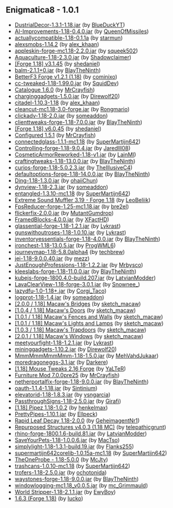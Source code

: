 ## Enigmatica8 - 1.0.1
- [DustrialDecor-1.3.1-1.18.jar](https://www.curseforge.com/minecraft/mc-mods/dustrial-decor/files/3549764) (by [BlueDuckYT](https://www.curseforge.com/members/blueduckyt/projects))
- [AI-Improvements-1.18-0.4.0.jar](https://www.curseforge.com/minecraft/mc-mods/ai-improvements/files/3543562) (by [QueenOfMissiles](https://www.curseforge.com/members/queenofmissiles/projects))
- [actuallycompatible-1.18-0.1.1a](https://www.curseforge.com/minecraft/mc-mods/actually-compatible/files/3546178) (by [starmun](https://www.curseforge.com/members/starmun/projects))
- [alexsmobs-1.14.2](https://www.curseforge.com/minecraft/mc-mods/alexs-mobs/files/3548558) (by [alex_khaan](https://www.curseforge.com/members/alex_khaan/projects))
- [appleskin-forge-mc1.18-2.2.0.jar](https://www.curseforge.com/minecraft/mc-mods/appleskin/files/3549846) (by [squeek502](https://www.curseforge.com/members/squeek502/projects))
- [Aquaculture-1.18-2.3.0.jar](https://www.curseforge.com/minecraft/mc-mods/aquaculture/files/3545695) (by [Shadowclaimer](https://www.curseforge.com/members/shadowclaimer/projects))
- [[Forge 1.18] v3.1.45](https://www.curseforge.com/minecraft/mc-mods/architectury-forge/files/3544955) (by [shedaniel](https://www.curseforge.com/members/shedaniel/projects))
- [balm-2.1.1+0.jar](https://www.curseforge.com/minecraft/mc-mods/balm/files/3550130) (by [BlayTheNinth](https://www.curseforge.com/members/blaytheninth/projects))
- [BetterF3 Forge v1.2.1 (1.18)](https://www.curseforge.com/minecraft/mc-mods/betterf3/files/3549510) (by [cominixo](https://www.curseforge.com/members/cominixo/projects))
- [cc-tweaked-1.18-1.99.0.jar](https://www.curseforge.com/minecraft/mc-mods/cc-tweaked/files/3544951) (by [SquidDev](https://www.curseforge.com/members/squiddev/projects))
- [Catalogue 1.6.0](https://www.curseforge.com/minecraft/mc-mods/catalogue/files/3543625) (by [MrCrayfish](https://www.curseforge.com/members/mrcrayfish/projects))
- [charginggadgets-1.5.0.jar](https://www.curseforge.com/minecraft/mc-mods/charging-gadgets/files/3544405) (by [Direwolf20](https://www.curseforge.com/members/direwolf20/projects))
- [citadel-1.10.3-1.18](https://www.curseforge.com/minecraft/mc-mods/citadel/files/3548548) (by [alex_khaan](https://www.curseforge.com/members/alex_khaan/projects))
- [cleancut-mc1.18-3.0-forge.jar](https://www.curseforge.com/minecraft/mc-mods/cleancut/files/3542929) (by [Rongmario](https://www.curseforge.com/members/rongmario/projects))
- [clickadv-1.18-2.0.jar](https://www.curseforge.com/minecraft/mc-mods/clickable-advancements/files/3548770) (by [someaddon](https://www.curseforge.com/members/someaddon/projects))
- [clienttweaks-forge-1.18-7.0.0.jar](https://www.curseforge.com/minecraft/mc-mods/client-tweaks/files/3549494) (by [BlayTheNinth](https://www.curseforge.com/members/blaytheninth/projects))
- [[Forge 1.18] v6.0.45](https://www.curseforge.com/minecraft/mc-mods/cloth-config-forge/files/3546623) (by [shedaniel](https://www.curseforge.com/members/shedaniel/projects))
- [Configured 1.5.1](https://www.curseforge.com/minecraft/mc-mods/configured/files/3546349) (by [MrCrayfish](https://www.curseforge.com/members/mrcrayfish/projects))
- [connectedglass-1.1.1-mc1.18](https://www.curseforge.com/minecraft/mc-mods/connected-glass/files/3544062) (by [SuperMartijn642](https://www.curseforge.com/members/supermartijn642/projects))
- [Controlling-forge-1.18-9.0.4.jar](https://www.curseforge.com/minecraft/mc-mods/controlling/files/3548955) (by [Jaredlll08](https://www.curseforge.com/members/jaredlll08/projects))
- [CosmeticArmorReworked-1.18-v1.jar](https://www.curseforge.com/minecraft/mc-mods/cosmetic-armor-reworked/files/3543311) (by [LainMI](https://www.curseforge.com/members/lainmi/projects))
- [craftingtweaks-1.18-13.0.0.jar](https://www.curseforge.com/minecraft/mc-mods/crafting-tweaks/files/3545611) (by [BlayTheNinth](https://www.curseforge.com/members/blaytheninth/projects))
- [curios-forge-1.18-5.0.2.3.jar](https://www.curseforge.com/minecraft/mc-mods/curios/files/3546313) (by [TheIllusiveC4](https://www.curseforge.com/members/theillusivec4/projects))
- [defaultoptions-forge-1.18-14.0.0.jar](https://www.curseforge.com/minecraft/mc-mods/default-options/files/3549417) (by [BlayTheNinth](https://www.curseforge.com/members/blaytheninth/projects))
- [Ding-1.18-1.3.0.jar](https://www.curseforge.com/minecraft/mc-mods/ding/files/3548400) (by [ohaiiChun](https://www.curseforge.com/members/ohaiichun/projects))
- [dynview-1.18-2.3.jar](https://www.curseforge.com/minecraft/mc-mods/dynamic-view/files/3548215) (by [someaddon](https://www.curseforge.com/members/someaddon/projects))
- [entangled-1.3.10-mc1.18](https://www.curseforge.com/minecraft/mc-mods/entangled/files/3543974) (by [SuperMartijn642](https://www.curseforge.com/members/supermartijn642/projects))
- [Extreme Sound Muffler 3.19 - Forge 1.18](https://www.curseforge.com/minecraft/mc-mods/extreme-sound-muffler/files/3544640) (by [LeoBeliik](https://www.curseforge.com/members/leobeliik/projects))
- [FpsReducer-forge-1.25-mc1.18.jar](https://www.curseforge.com/minecraft/mc-mods/fps-reducer/files/3548891) (by [bre2el](https://www.curseforge.com/members/bre2el/projects))
- [flickerfix-2.0.0.jar](https://www.curseforge.com/minecraft/mc-mods/flickerfix/files/3544460) (by [MutantGumdrop](https://www.curseforge.com/members/mutantgumdrop/projects))
- [FramedBlocks-4.0.0.jar](https://www.curseforge.com/minecraft/mc-mods/framedblocks/files/3548376) (by [XFactHD](https://www.curseforge.com/members/xfacthd/projects))
- [glassential-forge-1.18-1.2.1.jar](https://www.curseforge.com/minecraft/mc-mods/glassential/files/3548667) (by [Lykrast](https://www.curseforge.com/members/lykrast/projects))
- [gunswithoutroses-1.18-1.0.10.jar](https://www.curseforge.com/minecraft/mc-mods/guns-without-roses/files/3547968) (by [Lykrast](https://www.curseforge.com/members/lykrast/projects))
- [inventoryessentials-forge-1.18-4.0.0.jar](https://www.curseforge.com/minecraft/mc-mods/inventory-essentials/files/3550136) (by [BlayTheNinth](https://www.curseforge.com/members/blaytheninth/projects))
- [ironchest-1.18-13.0.5.jar](https://www.curseforge.com/minecraft/mc-mods/iron-chests/files/3546059) (by [ProgWML6](https://www.curseforge.com/members/progwml6/projects))
- [journeymap-1.18-5.8.0alpha4](https://www.curseforge.com/minecraft/mc-mods/journeymap/files/3548189) (by [techbrew](https://www.curseforge.com/members/techbrew/projects))
- [jei-1.18-9.0.0.40.jar](https://www.curseforge.com/minecraft/mc-mods/jei/files/3550020) (by [mezz](https://www.curseforge.com/members/mezz/projects))
- [JustEnoughProfessions-1.18-1.2.2.jar](https://www.curseforge.com/minecraft/mc-mods/just-enough-professions-jep/files/3550303) (by [Mrbysco](https://www.curseforge.com/members/mrbysco/projects))
- [kleeslabs-forge-1.18-11.0.0.jar](https://www.curseforge.com/minecraft/mc-mods/kleeslabs/files/3549469) (by [BlayTheNinth](https://www.curseforge.com/members/blaytheninth/projects))
- [kubejs-forge-1800.4.0-build.207.jar](https://www.curseforge.com/minecraft/mc-mods/kubejs-forge/files/3549113) (by [LatvianModder](https://www.curseforge.com/members/latvianmodder/projects))
- [LavaClearView-1.18-forge-3.0.1.jar](https://www.curseforge.com/minecraft/mc-mods/lava-clear-view/files/3550023) (by [Snownee_](https://www.curseforge.com/members/snownee_/projects))
- [lazydfu-1.0-1.18+.jar](https://www.curseforge.com/minecraft/mc-mods/lazy-dfu-forge/files/3544496) (by [Corgi_Taco](https://www.curseforge.com/members/corgi_taco/projects))
- [logprot-1.18-1.4.jar](https://www.curseforge.com/minecraft/mc-mods/login-protection/files/3548736) (by [someaddon](https://www.curseforge.com/members/someaddon/projects))
- [[2.0.0 / 1.18] Macaw's Bridges](https://www.curseforge.com/minecraft/mc-mods/macaws-bridges/files/3543568) (by [sketch_macaw](https://www.curseforge.com/members/sketch_macaw/projects))
- [[1.0.4 / 1.18] Macaw's Doors](https://www.curseforge.com/minecraft/mc-mods/macaws-doors/files/3543570) (by [sketch_macaw](https://www.curseforge.com/members/sketch_macaw/projects))
- [[1.0.1 / 1.18] Macaw's Fences and Walls](https://www.curseforge.com/minecraft/mc-mods/macaws-fences-and-walls/files/3543579) (by [sketch_macaw](https://www.curseforge.com/members/sketch_macaw/projects))
- [[1.0.1 / 1.18] Macaw's Lights and Lamps](https://www.curseforge.com/minecraft/mc-mods/macaws-lights-and-lamps/files/3543571) (by [sketch_macaw](https://www.curseforge.com/members/sketch_macaw/projects))
- [[1.0.3 / 1.18] Macaw's Trapdoors](https://www.curseforge.com/minecraft/mc-mods/macaws-trapdoors/files/3543569) (by [sketch_macaw](https://www.curseforge.com/members/sketch_macaw/projects))
- [[2.0.1 / 1.18] Macaw's Windows](https://www.curseforge.com/minecraft/mc-mods/macaws-windows/files/3543578) (by [sketch_macaw](https://www.curseforge.com/members/sketch_macaw/projects))
- [meetyourfight-1.18-1.2.1.jar](https://www.curseforge.com/minecraft/mc-mods/meet-your-fight/files/3548966) (by [Lykrast](https://www.curseforge.com/members/lykrast/projects))
- [mininggadgets-1.10.2.jar](https://www.curseforge.com/minecraft/mc-mods/mining-gadgets/files/3544497) (by [Direwolf20](https://www.curseforge.com/members/direwolf20/projects))
- [MmmMmmMmmMmm-1.18-1.5.0.jar](https://www.curseforge.com/minecraft/mc-mods/mmmmmmmmmmmm/files/3546593) (by [MehVahdJukaar](https://www.curseforge.com/members/mehvahdjukaar/projects))
- [moredragoneggs-3.1.jar](https://www.curseforge.com/minecraft/mc-mods/more-dragon-eggs/files/3545748) (by [Darkere](https://www.curseforge.com/members/darkere/projects))
- [ [1.18] Mouse Tweaks 2.16 Forge](https://www.curseforge.com/minecraft/mc-mods/mouse-tweaks/files/3546382) (by [YaLTeR](https://www.curseforge.com/members/yalter/projects))
- [Furniture Mod 7.0.0pre25](https://www.curseforge.com/minecraft/mc-mods/mrcrayfish-furniture-mod/files/3543598) (by [MrCrayfish](https://www.curseforge.com/members/mrcrayfish/projects))
- [netherportalfix-forge-1.18-9.0.0.jar](https://www.curseforge.com/minecraft/mc-mods/netherportalfix/files/3549513) (by [BlayTheNinth](https://www.curseforge.com/members/blaytheninth/projects))
- [oauth-1.1.4-1.18.jar](https://www.curseforge.com/minecraft/mc-mods/oauth/files/3545081) (by [Sintinium](https://www.curseforge.com/members/sintinium/projects))
- [elevatorid-1.18-1.8.3.jar](https://www.curseforge.com/minecraft/mc-mods/openblocks-elevator/files/3546754) (by [vsngarcia](https://www.curseforge.com/members/vsngarcia/projects))
- [PassthroughSigns-1.18-2.5.0.jar](https://www.curseforge.com/minecraft/mc-mods/passthrough-signs/files/3546561) (by [Girafi](https://www.curseforge.com/members/girafi/projects))
- [[1.18] Pipez 1.18-1.0.2](https://www.curseforge.com/minecraft/mc-mods/pipez/files/3546401) (by [henkelmax](https://www.curseforge.com/members/henkelmax/projects))
- [PrettyPipes-1.10.1.jar](https://www.curseforge.com/minecraft/mc-mods/pretty-pipes/files/3548799) (by [Ellpeck](https://www.curseforge.com/members/ellpeck/projects))
- [Rapid Leaf Decay 1.18-2.0.0](https://www.curseforge.com/minecraft/mc-mods/rapid-leaf-decay/files/3549645) (by [GeheimagentNr1](https://www.curseforge.com/members/geheimagentnr1/projects))
- [Repurposed Structures v4.0.3 (1.18 MC)](https://www.curseforge.com/minecraft/mc-mods/repurposed-structures/files/3549235) (by [telepathicgrunt](https://www.curseforge.com/members/telepathicgrunt/projects))
- [rhino-forge-1800.1.6-build.81.jar](https://www.curseforge.com/minecraft/mc-mods/rhino/files/3546071) (by [LatvianModder](https://www.curseforge.com/members/latvianmodder/projects))
- [SaveYourPets-1.18-1.0.0.6.jar](https://www.curseforge.com/minecraft/mc-mods/save-your-pets/files/3543192) (by [MacTso](https://www.curseforge.com/members/mactso/projects))
- [simplylight-1.18-1.3.1-build.19.jar](https://www.curseforge.com/minecraft/mc-mods/simply-light/files/3542533) (by [Flanks255](https://www.curseforge.com/members/flanks255/projects))
- [supermartijn642corelib-1.0.15a-mc1.18](https://www.curseforge.com/minecraft/mc-mods/supermartijn642s-core-lib/files/3544563) (by [SuperMartijn642](https://www.curseforge.com/members/supermartijn642/projects))
- [TheOneProbe - 1.18-5.0.0](https://www.curseforge.com/minecraft/mc-mods/the-one-probe/files/3550084) (by [McJty](https://www.curseforge.com/members/mcjty/projects))
- [trashcans-1.0.10-mc1.18](https://www.curseforge.com/minecraft/mc-mods/trash-cans/files/3544028) (by [SuperMartijn642](https://www.curseforge.com/members/supermartijn642/projects))
- [trofers-1.18-2.5.0.jar](https://www.curseforge.com/minecraft/mc-mods/trofers/files/3548830) (by [ochotonida](https://www.curseforge.com/members/ochotonida/projects))
- [waystones-forge-1.18-9.0.0.jar](https://www.curseforge.com/minecraft/mc-mods/waystones/files/3548808) (by [BlayTheNinth](https://www.curseforge.com/members/blaytheninth/projects))
- [windowlogging-mc1.18_v0.0.5.jar](https://www.curseforge.com/minecraft/mc-mods/windowlogging/files/3542394) (by [mc_Grimmauld](https://www.curseforge.com/members/mc_grimmauld/projects))
- [World Stripper-1.18-2.1.1.jar](https://www.curseforge.com/minecraft/mc-mods/world-stripper/files/3545856) (by [EwyBoy](https://www.curseforge.com/members/ewyboy/projects))
- [1.6.3 (Forge 1.18)](https://www.curseforge.com/minecraft/mc-mods/spark/files/3542245) (by [Iucko](https://www.curseforge.com/members/iucko/projects))
